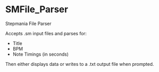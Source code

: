 # SMFile_Parser
Stepmania File Parser

Accepts .sm input files and parses for:
- Title
- BPM
- Note Timings (in seconds)

Then either displays data or writes to a .txt output file when prompted.
